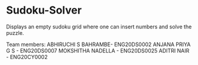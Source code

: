 # Sudoku-Solver
Displays an empty sudoku grid where one can insert numbers and solve the puzzle.


Team members:
ABHIRUCHI S BAHRAMBE- ENG20DS0002
ANJANA PRIYA G S - ENG20DS0007
MOKSHITHA NADELLA - ENG20DS0025
ADITRI NAIR - ENG20CY0002
